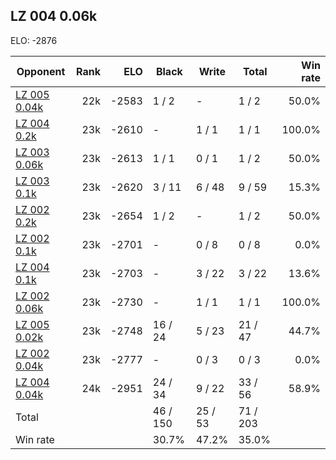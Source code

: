 ## LZ 004 0.06k ##

ELO: -2876

Opponent | Rank | ELO | Black | Write | Total | Win rate
---------|-----:|----:|-------|-------|-------|-------:
[LZ 005 0.04k](LZ%20005%200.04k.md) | 22k | -2583 | 1 / 2 | - | 1 / 2 | 50.0%
[LZ 004 0.2k](LZ%20004%200.2k.md) | 23k | -2610 | - | 1 / 1 | 1 / 1 | 100.0%
[LZ 003 0.06k](LZ%20003%200.06k.md) | 23k | -2613 | 1 / 1 | 0 / 1 | 1 / 2 | 50.0%
[LZ 003 0.1k](LZ%20003%200.1k.md) | 23k | -2620 | 3 / 11 | 6 / 48 | 9 / 59 | 15.3%
[LZ 002 0.2k](LZ%20002%200.2k.md) | 23k | -2654 | 1 / 2 | - | 1 / 2 | 50.0%
[LZ 002 0.1k](LZ%20002%200.1k.md) | 23k | -2701 | - | 0 / 8 | 0 / 8 | 0.0%
[LZ 004 0.1k](LZ%20004%200.1k.md) | 23k | -2703 | - | 3 / 22 | 3 / 22 | 13.6%
[LZ 002 0.06k](LZ%20002%200.06k.md) | 23k | -2730 | - | 1 / 1 | 1 / 1 | 100.0%
[LZ 005 0.02k](LZ%20005%200.02k.md) | 23k | -2748 | 16 / 24 | 5 / 23 | 21 / 47 | 44.7%
[LZ 002 0.04k](LZ%20002%200.04k.md) | 23k | -2777 | - | 0 / 3 | 0 / 3 | 0.0%
[LZ 004 0.04k](LZ%20004%200.04k.md) | 24k | -2951 | 24 / 34 | 9 / 22 | 33 / 56 | 58.9%
Total | | | 46 / 150 | 25 / 53 | 71 / 203 | 
Win rate| | | 30.7% | 47.2% | 35.0% | 
